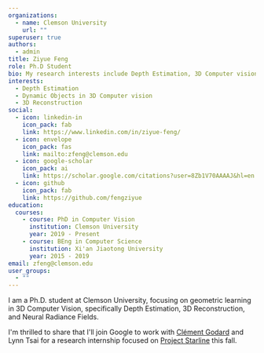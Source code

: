 ```yaml
---
organizations:
  - name: Clemson University
    url: ""
superuser: true
authors:
  - admin
title: Ziyue Feng
role: Ph.D Student
bio: My research interests include Depth Estimation, 3D Computer vision, and Autonomous Driving.
interests:
  - Depth Estimation
  - Dynamic Objects in 3D Computer vision
  - 3D Reconstruction
social:
  - icon: linkedin-in
    icon_pack: fab
    link: https://www.linkedin.com/in/ziyue-feng/
  - icon: envelope
    icon_pack: fas
    link: mailto:zfeng@clemson.edu
  - icon: google-scholar
    icon_pack: ai
    link: https://scholar.google.com/citations?user=8Zb1V70AAAAJ&hl=en
  - icon: github
    icon_pack: fab
    link: https://github.com/fengziyue
education:
  courses:
    - course: PhD in Computer Vision
      institution: Clemson University
      year: 2019 - Present
    - course: BEng in Computer Science
      institution: Xi'an Jiaotong University
      year: 2015 - 2019
email: zfeng@clemson.edu
user_groups:
  - ""
---
```


I am a Ph.D. student at Clemson University, focusing on geometric learning in 3D Computer Vision, specifically Depth Estimation, 3D Reconstruction, and Neural Radiance Fields.

I'm thrilled to share that I'll join Google to work with [Clément Godard](http://www0.cs.ucl.ac.uk/staff/c.godard/) and Lynn Tsai for a research internship focused on [Project Starline](https://blog.google/technology/research/project-starline/) this fall.


